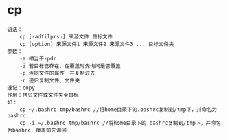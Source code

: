 # cp
    语法：
        cp [-adfilprsu] 来源文件 目标文件
        cp [option] 来源文件1 来源文件2 来源文件3 ... 目标文件夹
    参数：
        -a 相当于-pdr
        -i 若目标已存在，在覆盖时先询问是否覆盖
        -p 连同文件的属性一并复制过去
        -r 递归复制文件、文件夹
    速记：copy
    作用：拷贝文件或文件夹至目标
    如：
        cp ~/.bashrc tmp/bashrc //将home目录下的.bashrc复制到/tmp下，并命名为bashrc
        cp -i ~/.bashrc tmp/bashrc //将home目录下的.bashrc复制到/tmp下，并命名为bashrc，覆盖前先询问